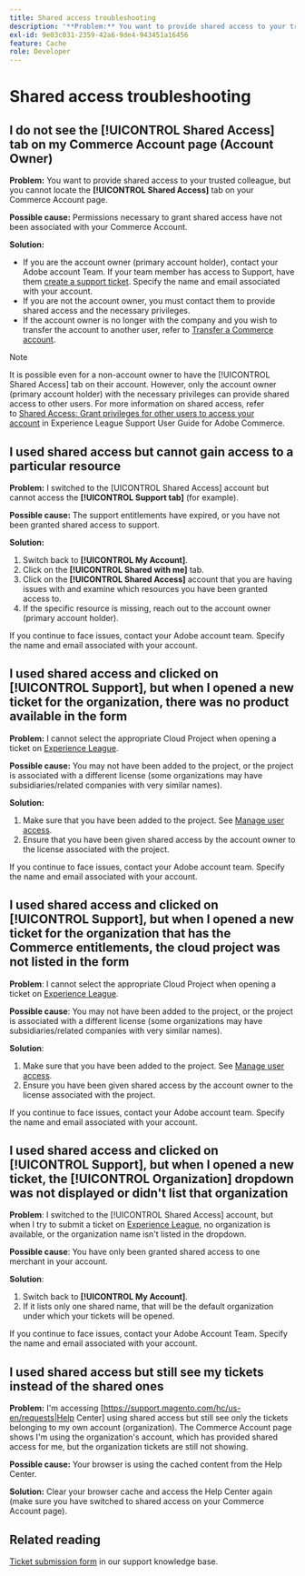 ```yaml
---
title: Shared access troubleshooting
description: '**Problem:** You want to provide shared access to your trusted colleague but you cannot locate the **Shared Access** tab on your Commerce Account page.'
exl-id: 9e03c031-2359-42a6-9de4-943451a16456
feature: Cache
role: Developer
---
```

# Shared access troubleshooting

## I do not see the [!UICONTROL Shared Access] tab on my Commerce Account page (Account Owner)

 **Problem:** You want to provide shared access to your trusted colleague, but you cannot locate the **[!UICONTROL Shared Access]** tab on your Commerce Account page.

 **Possible cause:** Permissions necessary to grant shared access have not been associated with your Commerce Account.

 **Solution:** 

 * If you are the account owner (primary account holder), contact your Adobe account Team. If your team member has access to Support, have them [create a support ticket](https://experienceleague.adobe.com/en/docs/commerce-knowledge-base/kb/help-center-guide/magento-help-center-user-guide#merchant-not-displayed). Specify the name and email associated with your account.
* If you are not the account owner, you must contact them to provide shared access and the necessary privileges.
* If the account owner is no longer with the company and you wish to transfer the account to another user, refer to [Transfer a Commerce account](https://experienceleague.adobe.com/en/docs/commerce-admin/start/commerce-account/commerce-account-transfer).

 >[!NOTE]
 >
 >It is possible even for a non-account owner to have the [!UICONTROL Shared Access] tab on their account. However, only the account owner (primary account holder) with the necessary privileges can provide shared access to other users. For more information on shared access, refer to [Shared Access: Grant privileges for other users to access your account](https://experienceleague.adobe.com/en/docs/commerce-knowledge-base/kb/help-center-guide/magento-help-center-user-guide#shared-access) in Experience League Support User Guide for Adobe Commerce.

## I used shared access but cannot gain access to a particular resource

 **Problem:** I switched to the [UICONTROL Shared Access] account but cannot access the **[!UICONTROL Support tab]** (for example).

 **Possible cause:** The support entitlements have expired, or you have not been granted shared access to support.

 **Solution:** 

 1. Switch back to **[!UICONTROL My Account]**.
 1. Click on the **[!UICONTROL Shared with me]** tab.
 1. Click on the **[!UICONTROL Shared Access]** account that you are having issues with and examine which resources you have been granted access to.
 1. If the specific resource is missing, reach out to the account owner (primary account holder).
 
 If you continue to face issues, contact your Adobe account team. Specify the name and email associated with your account.

## I used shared access and clicked on [!UICONTROL Support], but when I opened a new ticket for the organization, there was no product available in the form

 **Problem:** I cannot select the appropriate Cloud Project when opening a ticket on [Experience League](https://experienceleague.adobe.com/home?lang=en#support).

 **Possible cause:** You may not have been added to the project, or the project is associated with a different license (some organizations may have subsidiaries/related companies with very similar names).

 **Solution:** 

 1. Make sure that you have been added to the project. See [Manage user access](https://experienceleague.adobe.com/en/docs/commerce-cloud-service/user-guide/project/user-access). 
 1. Ensure that you have been given shared access by the account owner to the license associated with the project.

 If you continue to face issues, contact your Adobe account team. Specify the name and email associated with your account.

## I used shared access and clicked on [!UICONTROL Support], but when I opened a new ticket for the organization that has the Commerce entitlements, the cloud project was not listed in the form

 **Problem**: I cannot select the appropriate Cloud Project when opening a ticket on [Experience League](https://experienceleague.adobe.com/home#support).

 **Possible cause**: You may not have been added to the project, or the project is associated with a different license (some organizations may have subsidiaries/related companies with very similar names).

 **Solution**:

 1. Make sure that you have been added to the project. See [Manage user access](https://experienceleague.adobe.com/en/docs/commerce-cloud-service/user-guide/project/user-access).
 1. Ensure you have been given shared access by the account owner to the license associated with the project.

 If you continue to face issues, contact your Adobe account team. Specify the name and email associated with your account.

## I used shared access and clicked on [!UICONTROL Support], but when I opened a new ticket, the [!UICONTROL Organization] dropdown was not displayed or didn't list that organization

 **Problem**: I switched to the [!UICONTROL Shared Access] account, but when I try to submit a ticket on [Experience League](https://experienceleague.adobe.com/home#support), no organization is available, or the organization name isn't listed in the dropdown.

 **Possible cause**: You have only been granted shared access to one merchant in your account.

 **Solution**: 

 1. Switch back to **[!UICONTROL My Account]**.
 1. If it lists only one shared name, that will be the default organization under which your tickets will be opened.
 
 If you continue to face issues, contact your Adobe Account Team. Specify the name and email associated with your account.

## I used shared access but still see my tickets instead of the shared ones

 **Problem:** I'm accessing [https://support.magento.com/hc/us-en/requests|Help Center] using shared access but still see only the tickets belonging to my own account (organization). The Commerce Account page shows I'm using the organization's account, which has provided shared access for me, but the organization tickets are still not showing.

 **Possible cause:** Your browser is using the cached content from the Help Center.

 **Solution:** Clear your browser cache and access the Help Center again (make sure you have switched to shared access on your Commerce Account page).

## Related reading

[Ticket submission form](https://experienceleague.adobe.com/en/docs/commerce-knowledge-base/kb/help-center-guide/magento-help-center-user-guide#merchant-not-displayed) in our support knowledge base.
